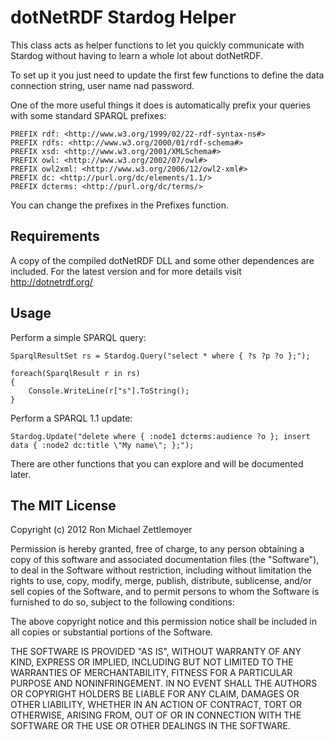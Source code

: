 ﻿
dotNetRDF Stardog Helper
=============================================================
This class acts as helper functions to let you quickly communicate with Stardog without having
to learn a whole lot about dotNetRDF.

To set up it you just need to update the first few functions to define
the data connection string, user name nad password.

One of the more useful things it does is automatically prefix your queries with some standard
SPARQL prefixes:

	PREFIX rdf: <http://www.w3.org/1999/02/22-rdf-syntax-ns#>
	PREFIX rdfs: <http://www.w3.org/2000/01/rdf-schema#>
	PREFIX xsd: <http://www.w3.org/2001/XMLSchema#>
	PREFIX owl: <http://www.w3.org/2002/07/owl#>
	PREFIX owl2xml: <http://www.w3.org/2006/12/owl2-xml#>
	PREFIX dc: <http://purl.org/dc/elements/1.1/>
	PREFIX dcterms: <http://purl.org/dc/terms/>

You can change the prefixes in the Prefixes function.



Requirements
-------------------------------------------------------------
A copy of the compiled dotNetRDF DLL and some other dependences are included.  For the latest
version and for more details visit http://dotnetrdf.org/



Usage
-------------------------------------------------------------

Perform a simple SPARQL query:

	SparqlResultSet rs = Stardog.Query("select * where { ?s ?p ?o };");

	foreach(SparqlResult r in rs)
	{
		Console.WriteLine(r["s"].ToString();
	}

Perform a SPARQL 1.1 update:
	
	Stardog.Update("delete where { :node1 dcterms:audience ?o }; insert data { :node2 dc:title \"My name\"; };");

There are other functions that you can explore and will be documented later.




The MIT License
-------------------------------------------------------------
Copyright (c) 2012 Ron Michael Zettlemoyer
				
Permission is hereby granted, free of charge, to any person obtaining a copy
of this software and associated documentation files (the "Software"), to deal
in the Software without restriction, including without limitation the rights
to use, copy, modify, merge, publish, distribute, sublicense, and/or sell
copies of the Software, and to permit persons to whom the Software is
furnished to do so, subject to the following conditions:

The above copyright notice and this permission notice shall be included in
all copies or substantial portions of the Software.

THE SOFTWARE IS PROVIDED "AS IS", WITHOUT WARRANTY OF ANY KIND, EXPRESS OR
IMPLIED, INCLUDING BUT NOT LIMITED TO THE WARRANTIES OF MERCHANTABILITY,
FITNESS FOR A PARTICULAR PURPOSE AND NONINFRINGEMENT. IN NO EVENT SHALL THE
AUTHORS OR COPYRIGHT HOLDERS BE LIABLE FOR ANY CLAIM, DAMAGES OR OTHER
LIABILITY, WHETHER IN AN ACTION OF CONTRACT, TORT OR OTHERWISE, ARISING FROM,
OUT OF OR IN CONNECTION WITH THE SOFTWARE OR THE USE OR OTHER DEALINGS IN
THE SOFTWARE.
